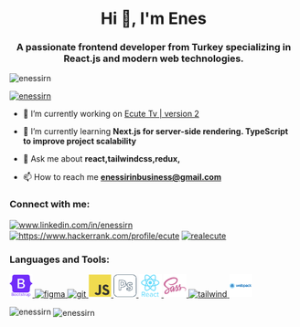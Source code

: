 <h1 align="center">Hi 👋, I'm Enes</h1>
<h3 align="center">A passionate frontend developer from Turkey specializing in React.js and modern web technologies.</h3>

<p align="left"> <img src="https://komarev.com/ghpvc/?username=enessirn&label=Profile%20views&color=0e75b6&style=flat" alt="enessirn" /> </p>

<p align="left"> <a href="https://github.com/ryo-ma/github-profile-trophy"><img src="https://github-profile-trophy.vercel.app/?username=enessirn" alt="enessirn" /></a> </p>

- 🔭 I’m currently working on [Ecute Tv | version 2](https://ecute-tv-v2.vercel.app/)

- 🌱 I’m currently learning **Next.js for server-side rendering. TypeScript to improve project scalability**

- 💬 Ask me about **react,tailwindcss,redux,**

- 📫 How to reach me **enessirinbusiness@gmail.com**

<h3 align="left">Connect with me:</h3>
<p align="left">
<a href="www.linkedin.com/in/enessirn" target="blank"><img align="center" src="https://raw.githubusercontent.com/rahuldkjain/github-profile-readme-generator/master/src/images/icons/Social/linked-in-alt.svg" alt="www.linkedin.com/in/enessirn" height="30" width="40" /></a>
<a href="https://www.hackerrank.com/profile/ecute" target="blank"><img align="center" src="https://raw.githubusercontent.com/rahuldkjain/github-profile-readme-generator/master/src/images/icons/Social/hackerrank.svg" alt="https://www.hackerrank.com/profile/ecute" height="30" width="40" /></a>
<a href="https://discord.gg/realecute" target="blank"><img align="center" src="https://raw.githubusercontent.com/rahuldkjain/github-profile-readme-generator/master/src/images/icons/Social/discord.svg" alt="realecute" height="30" width="40" /></a>
</p>

<h3 align="left">Languages and Tools:</h3>
<p align="left"> <a href="https://getbootstrap.com" target="_blank" rel="noreferrer"> <img src="https://raw.githubusercontent.com/devicons/devicon/master/icons/bootstrap/bootstrap-plain-wordmark.svg" alt="bootstrap" width="40" height="40"/> </a> <a href="https://www.figma.com/" target="_blank" rel="noreferrer"> <img src="https://www.vectorlogo.zone/logos/figma/figma-icon.svg" alt="figma" width="40" height="40"/> </a> <a href="https://git-scm.com/" target="_blank" rel="noreferrer"> <img src="https://www.vectorlogo.zone/logos/git-scm/git-scm-icon.svg" alt="git" width="40" height="40"/> </a> <a href="https://developer.mozilla.org/en-US/docs/Web/JavaScript" target="_blank" rel="noreferrer"> <img src="https://raw.githubusercontent.com/devicons/devicon/master/icons/javascript/javascript-original.svg" alt="javascript" width="40" height="40"/> </a> <a href="https://www.photoshop.com/en" target="_blank" rel="noreferrer"> <img src="https://raw.githubusercontent.com/devicons/devicon/master/icons/photoshop/photoshop-line.svg" alt="photoshop" width="40" height="40"/> </a> <a href="https://reactjs.org/" target="_blank" rel="noreferrer"> <img src="https://raw.githubusercontent.com/devicons/devicon/master/icons/react/react-original-wordmark.svg" alt="react" width="40" height="40"/> </a> <a href="https://sass-lang.com" target="_blank" rel="noreferrer"> <img src="https://raw.githubusercontent.com/devicons/devicon/master/icons/sass/sass-original.svg" alt="sass" width="40" height="40"/> </a> <a href="https://tailwindcss.com/" target="_blank" rel="noreferrer"> <img src="https://www.vectorlogo.zone/logos/tailwindcss/tailwindcss-icon.svg" alt="tailwind" width="40" height="40"/> </a> <a href="https://webpack.js.org" target="_blank" rel="noreferrer"> <img src="https://raw.githubusercontent.com/devicons/devicon/d00d0969292a6569d45b06d3f350f463a0107b0d/icons/webpack/webpack-original-wordmark.svg" alt="webpack" width="40" height="40"/> </a> </p>

<p><img align="left" src="https://github-readme-stats.vercel.app/api/top-langs?username=enessirn&show_icons=true&locale=en&layout=compact" alt="enessirn" /></p>

<p>&nbsp;<img align="center" src="https://github-readme-stats.vercel.app/api?username=enessirn&show_icons=true&locale=en" alt="enessirn" /></p>
